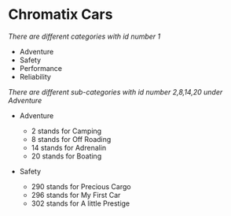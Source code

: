 
<!-- Headings-->

# Chromatix Cars

<!--Italics -->

*There are different categories with id number 1*
* Adventure
* Safety
* Performance
* Reliability

*There are different sub-categories with id number 2,8,14,20 under Adventure*
* Adventure
    * 2  stands for Camping
    * 8  stands for Off Roading
    * 14 stands for Adrenalin
    * 20 stands for Boating

* Safety
    * 290 stands for Precious Cargo
    * 296 stands for My First Car
    * 302 stands for A little Prestige


